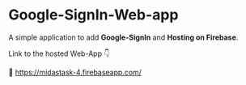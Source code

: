 # Google-SignIn-Web-app

A simple application to add **Google-SignIn** and **Hosting on Firebase**.

Link to the hosted Web-App :point_down:

:link: https://midastask-4.firebaseapp.com/
